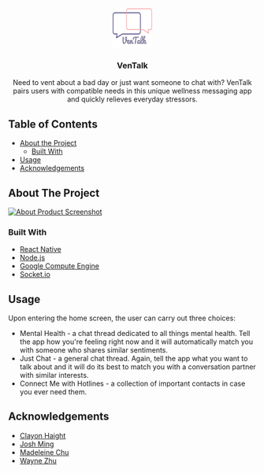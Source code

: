 <!-- PROJECT LOGO -->
<br />
<p align="center">
  <a href="https://github.com/github_username/repo_name">
    <img src="VenTalkLogo.png" alt="Logo" width="80" height="80">
  </a>

  <h3 align="center">VenTalk</h3>

  <p align="center">
    Need to vent about a bad day or just want someone to chat with? VenTalk pairs users with compatible needs in this unique wellness messaging app and quickly relieves everyday     stressors.
    <br />
  </p>
</p>



<!-- TABLE OF CONTENTS -->
## Table of Contents

* [About the Project](#about-the-project)
  * [Built With](#built-with)
* [Usage](#usage)
* [Acknowledgements](#acknowledgements)


<!-- ABOUT THE PROJECT -->
## About The Project

[![About Product Screenshot][product-screenshot]](https://example.com)


### Built With

* [React Native](https://reactnative.dev/)
* [Node.js](https://nodejs.org/en/)
* [Google Compute Engine](https://cloud.google.com/)
* [Socket.io](https://socket.io/)

<!-- USAGE EXAMPLES -->
## Usage

Upon entering the home screen, the user can carry out three choices: 
* Mental Health - a chat thread dedicated to all things mental health. Tell the app how you're feeling right now and it will automatically match you with someone who shares similar sentiments.
* Just Chat - a general chat thread. Again, tell the app what you want to talk about and it will do its best to match you with a conversation partner with similar interests.
* Connect Me with Hotlines - a collection of important contacts in case you ever need them.


<!-- ACKNOWLEDGEMENTS -->
## Acknowledgements

* [Clayon Haight](https://clayhaight.ca)
* [Josh Ming](https://www.linkedin.com/in/joshua-ming-bb5a6b185/)
* [Madeleine Chu](https://www.linkedin.com/in/madeleine-chu/)
* [Wayne Zhu](https://waynezhu.ca)


<!-- MARKDOWN LINKS & IMAGES -->
<!-- https://www.markdownguide.org/basic-syntax/#reference-style-links -->
[contributors-shield]: https://img.shields.io/github/contributors/github_username/repo.svg?style=flat-square
[contributors-url]: https://github.com/github_username/repo/graphs/contributors
[forks-shield]: https://img.shields.io/github/forks/github_username/repo.svg?style=flat-square
[forks-url]: https://github.com/github_username/repo/network/members
[stars-shield]: https://img.shields.io/github/stars/github_username/repo.svg?style=flat-square
[stars-url]: https://github.com/github_username/repo/stargazers
[issues-shield]: https://img.shields.io/github/issues/github_username/repo.svg?style=flat-square
[issues-url]: https://github.com/github_username/repo/issues
[license-shield]: https://img.shields.io/github/license/github_username/repo.svg?style=flat-square
[license-url]: https://github.com/github_username/repo/blob/master/LICENSE.txt
[linkedin-shield]: https://img.shields.io/badge/-LinkedIn-black.svg?style=flat-square&logo=linkedin&colorB=555
[linkedin-url]: https://linkedin.com/in/github_username
[product-screenshot]: images/screenshot.png
